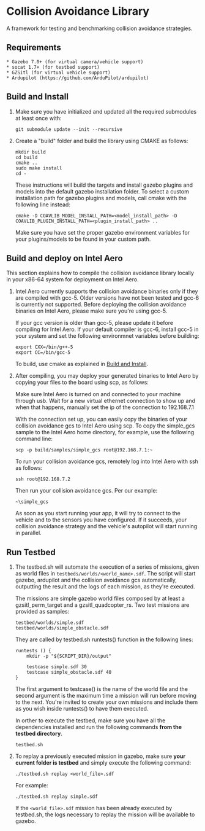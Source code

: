# Collision Avoidance Library #

A framework for testing and benchmarking collision avoidance strategies.

## Requirements ##
    * Gazebo 7.0+ (for virtual camera/vehicle support)
    * socat 1.7+ (for testbed support)
    * GZSitl (for virtual vehicle support)
    * Ardupilot (https://github.com/ArduPilot/ardupilot)

## Build and Install ##

1. Make sure you have initialized and updated all the required submodules at
least once with:

    ```
    git submodule update --init --recursive
    ```

2. Create a "build" folder and build the library using CMAKE as follows:

    ```
    mkdir build
    cd build
    cmake ..
    sudo make install
    cd -
    ```

    These instructions will build the targets and install gazebo plugins and
    models into the default gazebo installation folder. To select a custom
    installation path for gazebo plugins and models, call cmake with the
    following line instead:

    ```
    cmake -D COAVLIB_MODEL_INSTALL_PATH=<model_install_path> -D COAVLIB_PLUGIN_INSTALL_PATH=<plugin_install_path> ..
    ```

    Make sure you have set the proper gazebo environment variables for your
    plugins/models to be found in your custom path.

## Build and deploy on Intel Aero ##

This section explains how to compile the collision avoidance library locally in
your x86-64 system for deployment on Intel Aero.

1. Intel Aero currently supports the collision avoidance binaries only if they
are compiled with gcc-5. Older versions have not been tested and gcc-6 is
currently not supported. Before deploying the collision avoidance binaries on
Intel Aero, please make sure you're using gcc-5.

    If your gcc version is older than gcc-5, please update it before compiling
    for Intel Aero. If your default compiler is gcc-6, install gcc-5 in your
    system and set the following environmnet variables before building:


    ```
    export CXX=/bin/g++-5
    export CC=/bin/gcc-5
    ```

    To build, use cmake as explained in [Build and Install](#build-and-install).

2. After compiling, you may deploy your generated binaries to Intel Aero by
copying your files to the board using scp, as follows:

    Make sure Intel Aero is turned on and connected to your machine through
    usb. Wait for a new virtual ethernet connection to show up and when that
    happens, manually set the ip of the connection to 192.168.7.1

    With the connection set up, you can easily copy the binaries of your
    collision avoidance gcs to Intel Aero using scp. To copy the simple_gcs
    sample to the Intel Aero home directory, for example, use the following
    command line:

    ```
    scp -p build/samples/simple_gcs root@192.168.7.1:~
    ```

    To run your collision avoidance gcs, remotely log into Intel Aero with ssh
    as follows:

    ```
    ssh root@192.168.7.2
    ```

    Then run your collision avoidance gcs. Per our example:

    ```
    ~\simple_gcs
    ```

    As soon as you start running your app, it will try to connect to the
    vehicle and to the sensors you have configured. If it succeeds, your
    collision avoidance strategy and the vehicle's autopilot will start running
    in parallel.

## Run Testbed ##

1. The testbed.sh will automate the execution of a series of missions, given as
world files in `testbeds/worlds/<world_name>.sdf`. The script will start gazebo,
ardupilot and the collision avoidance gcs automatically, outputting the result
and the logs of each mission, as they're executed.

    The missions are simple gazebo world files composed by at least a
    gzsitl_perm_target and a gzsitl_quadcopter_rs. Two test missions are
    provided as samples:

    ```
    testbed/worlds/simple.sdf
    testbed/worlds/simple_obstacle.sdf
    ```

    They are called by testbed.sh runtests() function in the following lines:

    ```
    runtests () {
        mkdir -p "${SCRIPT_DIR}/output"

        testcase simple.sdf 30
        testcase simple_obstacle.sdf 40
    }
    ```

    The first argument to testcase() is the name of the world file and the
    second argument is the maximum time a mission will run before moving to the
    next. You're invited to create your own missions and include them as you
    wish inside runtests() to have them executed.

    In orther to execute the testbed, make sure you have all the dependencies
    installed and run the following commands **from the testbed directory**.

    ```
    testbed.sh
    ```

2. To replay a previously executed mission in gazebo, make sure **your current
folder is testbed** and simply execute the following command:

    ```
    ./testbed.sh replay <world_file>.sdf
    ```

    For example:

    ```
    ./testbed.sh replay simple.sdf
    ```

    If the `<world_file>.sdf` mission has been already executed by testbed.sh,
    the logs necessary to replay the mission will be available to gazebo.

